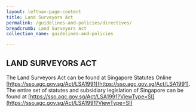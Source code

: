 ```yaml
---
layout: leftnav-page-content
title: Land Surveyors Act
permalink: /guidelines-and-policies/directives/
breadcrumb: Land Surveyors Act
collection_name: guidelines-and-policies

---
```


LAND SURVEYORS ACT
---
The Land Surveyors Act can be found at Singapore Statutes Online [https://sso.agc.gov.sg/Act/LSA1991](https://sso.agc.gov.sg/Act/LSA1991). The entire set of statutes and subsidiary legislation of Singapore can be found at [https://sso.agc.gov.sg/Act/LSA1991?ViewType=SI](https://sso.agc.gov.sg/Act/LSA1991?ViewType=SI)
